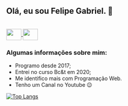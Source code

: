 ## Olá, eu sou Felipe Gabriel. 🤞
<br>
<a href="https://www.instagram.com/fgabriel_s/" target="_blank">
  <img src="https://www.flaticon.com/svg/vstatic/svg/1409/1409946.svg?token=exp=1617218478~hmac=f4eaf459eb04617602c702c2c8493586" align="center" height="30px" width="40px" style="max-width=100%">
</a>
<a href="https://www.youtube.com/c/FelipeGabriell/videos" target="_blank">
  <img src="https://www.flaticon.com/svg/vstatic/svg/1384/1384060.svg?token=exp=1617218852~hmac=05514bdeaf972d70ecb7448bd24e3142" align="center" height="30px" width="40px" style="max-width=100%">
</a>
<br>

### Algumas informações sobre mim: 

* Programo desde 2017;
* Entrei no curso Bc&t em 2020;
* Me identifico mais com Programação Web.
* Tenho um Canal no Youtube 😉



<!--[![Top Langs](https://github-readme-stats.vercel.app/api/top-langs/?username=fsilva19&layout=compact)](https://github.com/fsilva19/github-readme-stats)-->
[![Top Langs](https://github-readme-stats.vercel.app/api/top-langs/?username=fsilva19&langs_count=8)](https://github.com/fsilva19/github-readme-stats)

<!--
**fsilva19/fsilva19** is a ✨ _special_ ✨ repository because its `README.md` (this file) appears on your GitHub profile.

Here are some ideas to get you started:

- 🔭 I’m currently working on ...
- 🌱 I’m currently learning ...
- 👯 I’m looking to collaborate on ...
- 🤔 I’m looking for help with ...
- 💬 Ask me about ...
- 📫 How to reach me: ...
- 😄 Pronouns: ...
- ⚡ Fun fact: ...
-->
